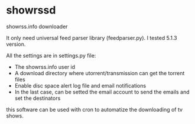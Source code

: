 # showrssd
showrss.info downloader

It only need universal feed parser library (feedparser.py). I tested 5.1.3 version.

All the settings are in settings.py file:
- The showrss.info user id
- A download directory where utorrent/transmission can get the torrent files
- Enable disc space alert log file and email notifications
- In the last case, can be setted the email account to send the emails and set the destinators

this software can be used with cron to automatize the downloading of tv shows.
